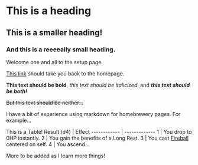 # This is a heading
## This is a smaller heading!
### And this is a reeeeally small heading.

Welcome one and all to the setup page.

[This link](http://lucinder.github.io/bimd233) should take you back to the homepage.

**This text should be bold**, *this text should be italicized*, and ***this text should be both!***

~~But this text should be neither...~~


I have a bit of experience using markdown for homebrewery pages. For example...

This is a Table!
Result (d4) | Effect
------------ | -------------
1 | You drop to 0HP instantly.
2 | You gain the benefits of a Long Rest.
3 | You cast [Fireball](http://dnd5e.wikidot.com/spell:fireball) centered on self.
4 | You ascend...

More to be added as I learn more things!
